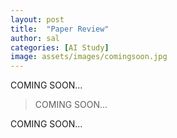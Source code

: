 ```yaml
---
layout: post
title:  "Paper Review"
author: sal
categories: [AI Study]
image: assets/images/comingsoon.jpg
---
```

COMING SOON...

> COMING SOON... 

COMING SOON...
